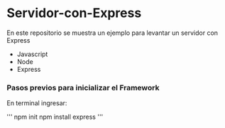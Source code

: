 # Servidor-con-Express

En este repositorio se muestra un ejemplo para levantar un servidor con Express

- Javascript
- Node
- Express

### Pasos previos para inicializar el Framework
En terminal ingresar:

''' npm init
npm install express '''
